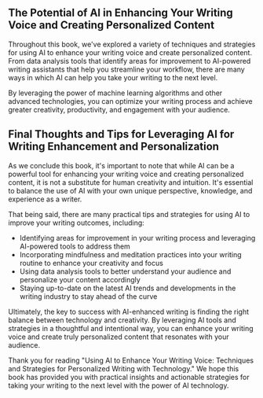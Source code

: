 
The Potential of AI in Enhancing Your Writing Voice and Creating Personalized Content
-------------------------------------------------------------------------------------

Throughout this book, we've explored a variety of techniques and strategies for using AI to enhance your writing voice and create personalized content. From data analysis tools that identify areas for improvement to AI-powered writing assistants that help you streamline your workflow, there are many ways in which AI can help you take your writing to the next level.

By leveraging the power of machine learning algorithms and other advanced technologies, you can optimize your writing process and achieve greater creativity, productivity, and engagement with your audience.

Final Thoughts and Tips for Leveraging AI for Writing Enhancement and Personalization
-------------------------------------------------------------------------------------

As we conclude this book, it's important to note that while AI can be a powerful tool for enhancing your writing voice and creating personalized content, it is not a substitute for human creativity and intuition. It's essential to balance the use of AI with your own unique perspective, knowledge, and experience as a writer.

That being said, there are many practical tips and strategies for using AI to improve your writing outcomes, including:

* Identifying areas for improvement in your writing process and leveraging AI-powered tools to address them
* Incorporating mindfulness and meditation practices into your writing routine to enhance your creativity and focus
* Using data analysis tools to better understand your audience and personalize your content accordingly
* Staying up-to-date on the latest AI trends and developments in the writing industry to stay ahead of the curve

Ultimately, the key to success with AI-enhanced writing is finding the right balance between technology and creativity. By leveraging AI tools and strategies in a thoughtful and intentional way, you can enhance your writing voice and create truly personalized content that resonates with your audience.

Thank you for reading "Using AI to Enhance Your Writing Voice: Techniques and Strategies for Personalized Writing with Technology." We hope this book has provided you with practical insights and actionable strategies for taking your writing to the next level with the power of AI technology.
